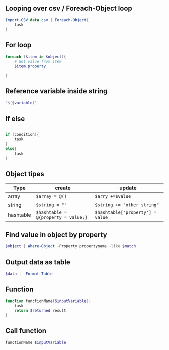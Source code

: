 ## Looping over csv / Foreach-Object loop  

``` powershell
Import-CSV data.csv | Foreach-Object{
	task
}
```  

## For loop  

``` powershell
foreach ($item in $object){
	# Get value from item
	$item.property 
	
}
```  

## Reference variable inside string  

``` powershell
"$($variable)" 
```  

## If else  

``` powershell

if (condition){
	task
}
else{
	task
}
```  

## Object tipes  

| Type  | create | update |
| --- | --- | --- |
| array | `$array = @()` | `$arry +=$value` |
| string | `$string = ""` | `$string += "other string"`|
| hashtable |`$hashtable = @{property = value;}`|`$hashtable['property'] = value`  

## Find value in object by property   

``` powershell
$object | Where-Object -Property propertyname -like $match
```  

## Output data as table  

``` powershell
$data |  Format-Table
```  

## Function  

``` powershell
function functionName($inputVariable){
	task
	return $returned result
}
```  

## Call function  

``` powershell
functionName $inputVariable
```
